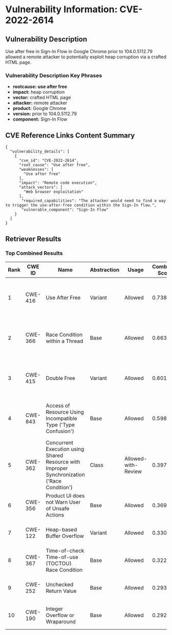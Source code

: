 # Vulnerability Information: CVE-2022-2614

## Vulnerability Description
Use after free in Sign-In Flow in Google Chrome prior to 104.0.5112.79 allowed a remote attacker to potentially exploit heap corruption via a crafted HTML page.

### Vulnerability Description Key Phrases
- **rootcause:** **use after free**
- **impact:** heap corruption
- **vector:** crafted HTML page
- **attacker:** remote attacker
- **product:** Google Chrome
- **version:** prior to 104.0.5112.79
- **component:** Sign-In Flow

## CVE Reference Links Content Summary
```
{
  "vulnerability_details": [
    {
      "cve_id": "CVE-2022-2614",
      "root_cause": "Use after free",
      "weaknesses": [
        "Use after free"
      ],
      "impact": "Remote code execution",
      "attack_vectors": [
        "Web browser exploitation"
      ],
       "required_capabilities": "The attacker would need to find a way to trigger the use-after-free condition within the Sign-In flow.",
       "vulnerable_component": "Sign-In Flow"
    }
  ]
}
```

## Retriever Results

### Top Combined Results

| Rank | CWE ID | Name | Abstraction | Usage | Combined Score | Retrievers | Individual Scores |
|------|--------|------|-------------|-------|---------------|------------|-------------------|
| 1 | CWE-416 | Use After Free | Variant | Allowed | 0.7387 | dense, sparse, graph | dense: 0.630, sparse: 0.268, graph: 0.928 |
| 2 | CWE-366 | Race Condition within a Thread | Base | Allowed | 0.6637 | dense, sparse, graph | dense: 0.563, sparse: 0.282, graph: 0.618 |
| 3 | CWE-415 | Double Free | Variant | Allowed | 0.6016 | dense, sparse, graph | dense: 0.514, sparse: 0.186, graph: 0.806 |
| 4 | CWE-843 | Access of Resource Using Incompatible Type ('Type Confusion') | Base | Allowed | 0.5987 | dense, sparse, graph | dense: 0.493, sparse: 0.187, graph: 0.685 |
| 5 | CWE-362 | Concurrent Execution using Shared Resource with Improper Synchronization ('Race Condition') | Class | Allowed-with-Review | 0.3974 | dense, sparse, graph | dense: 0.491, sparse: 0.183, graph: 0.911 |
| 6 | CWE-356 | Product UI does not Warn User of Unsafe Actions | Base | Allowed | 0.3694 | dense, sparse | dense: 0.530, sparse: 0.182 |
| 7 | CWE-122 | Heap-based Buffer Overflow | Variant | Allowed | 0.3308 | dense, sparse | dense: 0.513, sparse: 0.178 |
| 8 | CWE-367 | Time-of-check Time-of-use (TOCTOU) Race Condition | Base | Allowed | 0.3223 | dense, sparse | dense: 0.490, sparse: 0.134 |
| 9 | CWE-252 | Unchecked Return Value | Base | Allowed | 0.2934 | sparse, graph | sparse: 0.137, graph: 0.602 |
| 10 | CWE-190 | Integer Overflow or Wraparound | Base | Allowed | 0.2923 | sparse, graph | sparse: 0.135, graph: 0.602 |

